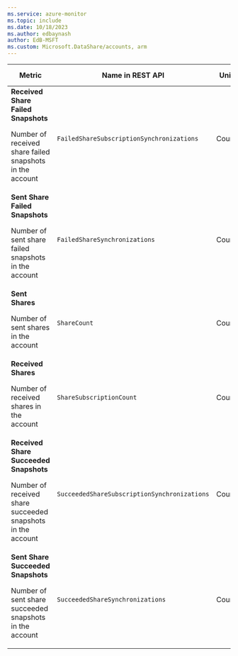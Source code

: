 ```yaml
---
ms.service: azure-monitor
ms.topic: include
ms.date: 10/18/2023
ms.author: edbaynash
author: EdB-MSFT
ms.custom: Microsoft.DataShare/accounts, arm
---
```

<!--
NOTE:  This content is automatically generated using API calls to Azure. 
Any edits made on these files will be overwritten in the next run of the script. 
There is no benefit in editing these files directly.  
-->
  
  
|Metric|Name in REST API|Unit|Aggregation|Dimensions|Time Grains|DS Export|
|---|---|---|---|---|---|---|
|**Received Share Failed Snapshots**<p><p>Number of received share failed snapshots in the account |`FailedShareSubscriptionSynchronizations` |Count |Count |\<none\>|PT1D |Yes|
|**Sent Share Failed Snapshots**<p><p>Number of sent share failed snapshots in the account |`FailedShareSynchronizations` |Count |Count |\<none\>|PT1D |Yes|
|**Sent Shares**<p><p>Number of sent shares in the account |`ShareCount` |Count |Maximum |`ShareName`|PT1D |Yes|
|**Received Shares**<p><p>Number of received shares in the account |`ShareSubscriptionCount` |Count |Maximum |`ShareSubscriptionName`|PT1D |Yes|
|**Received Share Succeeded Snapshots**<p><p>Number of received share succeeded snapshots in the account |`SucceededShareSubscriptionSynchronizations` |Count |Count |\<none\>|PT1D |Yes|
|**Sent Share Succeeded Snapshots**<p><p>Number of sent share succeeded snapshots in the account |`SucceededShareSynchronizations` |Count |Count |\<none\>|PT1D |Yes|
